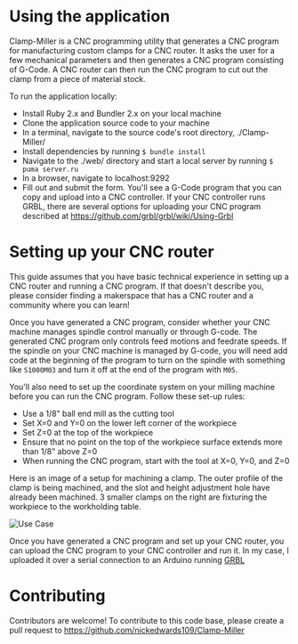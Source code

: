 # Using the application

Clamp-Miller is a CNC programming utility that generates a CNC program for manufacturing custom clamps for a CNC router. It asks the user for a few mechanical parameters and then generates a CNC program consisting of G-Code. A CNC router can then run the CNC program to cut out the clamp from a piece of material stock.

To run the application locally:
  - Install Ruby 2.x and Bundler 2.x on your local machine
  - Clone the application source code to your machine
  - In a terminal, navigate to the source code's root directory, ./Clamp-Miller/
  - Install dependencies by running `$ bundle install`
  - Navigate to the ./web/ directory and start a local server by running `$ puma server.ru`
  - In a browser, navigate to localhost:9292
  - Fill out and submit the form. You'll see a G-Code program that you can copy and upload into a CNC controller. If your CNC controller runs GRBL, there are several options for uploading your CNC program described at https://github.com/grbl/grbl/wiki/Using-Grbl

# Setting up your CNC router
This guide assumes that you have basic technical experience in setting up a CNC router and running a CNC program. If that doesn't describe you, please consider finding a makerspace that has a CNC router and a community where you can learn!

Once you have generated a CNC program, consider whether your CNC machine manages spindle control manually or through G-code. The generated CNC program only controls feed motions and feedrate speeds. If the spindle on your CNC machine is managed by G-code, you will need add code at the beginning of the program to turn on the spindle with something like `S1000M03` and turn it off at the end of the program with `M05`.

You'll also need to set up the coordinate system on your milling machine before you can run the CNC program. Follow these set-up rules:
  - Use a 1/8" ball end mill as the cutting tool
  - Set X=0 and Y=0 on the lower left corner of the workpiece
  - Set Z=0 at the top of the workpiece
  - Ensure that no point on the top of the workpiece surface extends more than 1/8" above Z=0
  - When running the CNC program, start with the tool at X=0, Y=0, and Z=0

Here is an image of a setup for machining a clamp. The outer profile of the clamp is being machined, and the slot and height adjustment hole have already been machined. 3 smaller clamps on the right are fixturing the workpiece to the workholding table.

![Use Case](/img/Use-Case.png)

Once you have generated a CNC program and set up your CNC router, you can upload the CNC program to your CNC controller and run it. In my case, I uploaded it over a serial connection to an Arduino running [GRBL](https://github.com/grbl/grbl)

# Contributing

Contributors are welcome! To contribute to this code base, please create a pull request to https://github.com/nickedwards109/Clamp-Miller
